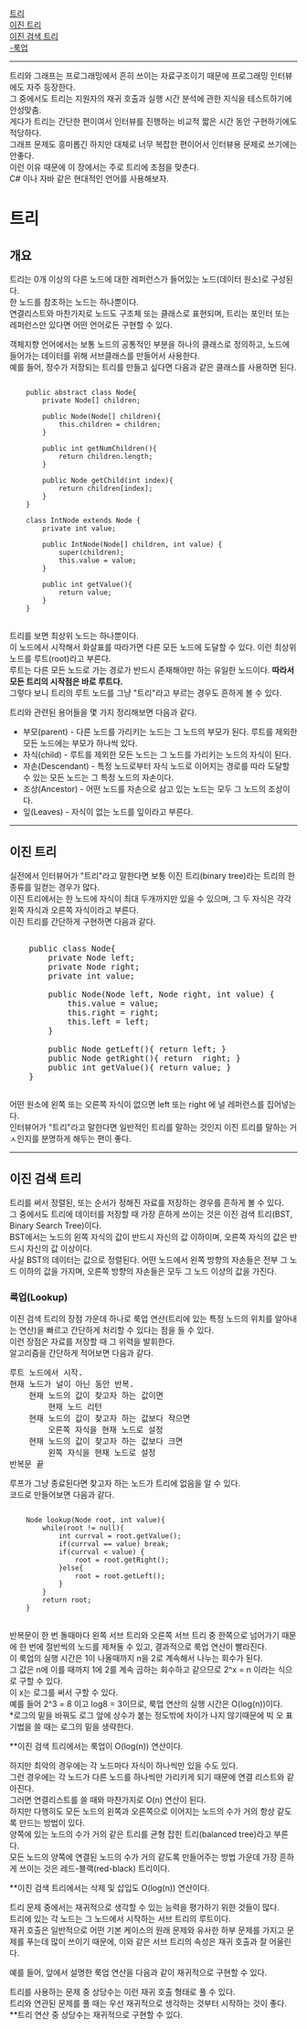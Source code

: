 [트리](#트리)   
[이진 트리](#이진-트리)   
[이진 검색 트리](#이진-검색-트리)   
[ -룩업](#룩업(Lookup))   
    
---------------------------------------
   
트리와 그래프는 프로그래밍에서 흔히 쓰이는 자료구조이기 때문에 프로그래밍 인터뷰에도 자주 등장한다.   
그 중에서도 트리는 지원자의 재귀 호출과 실행 시간 분석에 관한 지식을 테스트하기에 안성맞춤.   
게다가 트리는 간단한 편이여서 인터뷰를 진행하는 비교적 짧은 시간 동안 구현하기에도 적당하다.   
그래프 문제도 흥미롭긴 하지만 대체로 너무 복잡한 편이어서 인터뷰용 문제로 쓰기에는 안좋다.   
이런 이유 때문에 이 장에서는 주로 트리에 초점을 맞춘다.     
C# 이나 자바 같은 현대적인 언어를 사용해보자.   

# 트리   
   
## 개요   
   
트리는 0개 이상의 다른 노드에 대한 레퍼런스가 들어있는 노드(데이터 원소)로 구성된다.   
한 노드를 참조하는 노드는 하나뿐이다.   
연결리스트와 마찬가지로 노드도 구조체 또는 클래스로 표현되며, 트리는 포인터 또는 레퍼런스만 있다면 어떤 언어로든 구현할 수 있다.   
  
객체지향 언어에서는 보통 노드의 공통적인 부분을 하나의 클래스로 정의하고, 노드에 들어가는 데이터를 위해 서브클래스를 만들어서 사용한다.     
예를 들어, 정수가 저장되는 트리를 만들고 싶다면 다음과 같은 클래스를 사용하면 된다. 

<pre>
<code>
    public abstract class Node{
        private Node[] children;

        public Node(Node[] children){
            this.children = children;
        }

        public int getNumChildren(){
            return children.length;
        }

        public Node getChild(int index){
            return children[index];
        }
    }

    class IntNode extends Node {
        private int value;

        public IntNode(Node[] children, int value) {
            super(children);
            this.value = value;
        }

        public int getValue(){
            return value;
        }
    }
</code>
</pre>
   
   
트리를 보면 최상위 노드는 하나뿐이다.   
이 노드에서 시작해서 화살표를 따라가면 다른 모든 노드에 도달할 수 있다. 이런 최상위 노드를 루트(root)라고 부른다.   
루트는 다른 모든 노드로 가는 경로가 반드시 존재해야만 하는 유일한 노드이다. **따라서 모든 트리의 시작점은 바로 루트다.**   
그렇다 보니 트리의 루트 노드를 그냥 "트리"라고 부르는 경우도 흔하게 볼 수 있다.   
   
트리와 관련된 용어들을 몇 가지 정리해보면 다음과 같다.   

* 부모(parent) - 다른 노드를 가리키는 노드는 그 노드의 부모가 된다. 루트를 제외한 모든 노드에는 부모가 하나씩 있다. 
* 자식(child)  - 루트를 제외한 모든 노드는 그 노드를 가리키는 노드의 자식이 된다.   
* 자손(Descendant) - 특정 노드로부터 자식 노드로 이어지는 경로를 따라 도달할 수 있는 모든 노드는 그 특정 노드의 자손이다.   
* 조상(Ancestor) - 어떤 노드를 자손으로 삼고 있는 노드는 모두 그 노드의 조상이다.   
* 잎(Leaves) - 자식이 없는 노드를 잎이라고 부른다.   
   
    
------------------------

## 이진 트리   
   
   
실전에서 인터뷰어가 "트리"라고 말한다면 보통 이진 트리(binary tree)라는 트리의 한 종류를 일컫는 경우가 많다.   
이진 트리에서는 한 노드에 자식이 최대 두개까지만 있을 수 있으며, 그 두 자식은 각각 왼쪽 자식과 오른쪽 자식이라고 부른다.   
이진 트리를 간단하게 구현하면 다음과 같다.   

<pre>
</code>
    public class Node{
        private Node left;
        private Node right;
        private int value;

        public Node(Node left, Node right, int value) {
            this.value = value;
            this.right = right;
            this.left = left;
        }

        public Node getLeft(){ return left; }
        public Node getRight(){ return  right; }
        public int getValue(){ return value; }
    }
</code>
</pre>

어떤 원소에 왼쪽 또는 오른쪽 자식이 없으면 left 또는 right 에 널 레퍼런스를 집어넣는다.   
인터뷰어가 "트리"라고 말한다면 일반적인 트리를 말하는 것인지 이진 트리를 말하는 거 ㅅ인지를 분명하게 해두는 편이 좋다.   

--------------------------

## 이진 검색 트리
   
트리를 써서 정렬된, 또는 순서가 정해진 자료를 저장하는 경우를 흔하게 볼 수 있다.   
그 중에서도 트리에 데이터를 저장할 때 가장 흔하게 쓰이는 것은 이진 검색 트리(BST, Binary Search Tree)이다.   
BST에서는 노드의 왼쪽 자식의 값이 반드시 자신의 값 이하이며, 오른쪽 자식의 값은 반드시 자신의 값 이상이다.   
사실 BST의 데이터는 값으로 정렬된다. 어떤 노드에서 왼쪽 방향의 자손들은 전부 그 노드 이하의 값을 가지며, 오른쪽 방향의 자손들은 모두 그 노드 이상의 값을 가진다.   
   
   
### 룩업(Lookup)
   
이진 검색 트리의 장점 가운데 하나로 룩업 연산(트리에 있는 특정 노드의 위치를 알아내는 연산)을 빠르고 간단하게 처리할 수 있다는 점을 들 수 있다.   
이런 장점은 자료를 저장할 때 그 위력을 발휘한다.   
알고리즘을 간단하게 적어보면 다음과 같다.   
  
<pre>
루트 노드에서 시작.
현재 노드가 널이 아닌 동안 반복.
    현재 노드의 값이 찾고자 하는 값이면
        현재 노드 리턴
    현재 노드의 값이 찾고자 하는 값보다 작으면
        오른쪽 자식을 현재 노드로 설정
    현재 노드의 값이 찾고자 하는 값보다 크면
        왼쪽 자식을 현재 노드로 설정
반복문 끝
</pre>
   
루프가 그냥 종료된다면 찾고자 하는 노드가 트리에 없음을 알 수 있다.   
코드로 만들어보면 다음과 같다.

<pre>
<code>
    Node lookup(Node root, int value){
        while(root != null){
            int currval = root.getValue();
            if(currval == value) break;
            if(currval < value) {
                root = root.getRight();
            }else{
                root = root.getLeft();
            }
        }
        return root;
    }
</code>
</pre>
   
   
반복문이 한 번 돌때마다 왼쪽 서브 트리와 오른쪽 서브 트리 중 한쪽으로 넘어가기 때문에 한 번에 절반씩의 노드를 제쳐둘 수 있고, 결과적으로 룩업 연산이 빨라진다.   
이 룩업의 실행 시간은 1이 나올때까지 n을 2로 계속해서 나누는 회수가 된다.   
그 값은 n에 이를 때까지 1에 2를 계속 곱하는 회수하고 같으므로 2^x = n 이라는 식으로 구할 수 있다.   
이 x는 로그를 써서 구할 수 있다.   
예를 들어 2^3 = 8 이고 log8 = 3이므로, 룩업 연산의 실행 시간은 O(log(n))이다.   
*로그의 밑을 바꿔도 로그 앞에 상수가 붙는 정도밖에 차이가 나지 않기때문에 빅 오 표기법을 쓸 때는 로그의 밑을 생략한다.   
   
**이진 검색 트리에서는 룩업이 O(log(n)) 연산이다.   

하지만 최악의 경우에는 각 노드마다 자식이 하나씩만 있을 수도 있다.   
그런 경우에는 각 노드가 다른 노드를 하나씩만 가리키게 되기 때문에 연결 리스트와 같아진다.   
그러면 연결리스트를 쓸 때와 마찬가지로 O(n) 연산이 된다.   
하지만 다행히도 모든 노드의 왼쪽과 오른쪽으로 이어지는 노드의 수가 거의 항상 같도록 만드는 방법이 있다.   
양쪽에 있는 노드의 수가 거의 같은 트리를 균형 잡힌 트리(balanced tree)라고 부른다.   
모든 노드의 양쪽에 연결된 노드의 수가 거의 같도록 만들어주는 방법 가운데 가장 흔하게 쓰이는 것은 레드-블랙(red-black) 트리이다.   

**이진 검색 트리에서는 삭제 및 삽입도 O(log(n)) 연산이다.   
   
트리 문제 중에서는 재귀적으로 생각할 수 있는 능력을 평가하기 위한 것들이 많다.    
트리에 있는 각 노드는 그 노드에서 시작하는 서브 트리의 루트이다.   
재귀 호출은 일반적으로 어떤 기본 케이스의 원래 문제와 유사한 하부 문제를 가지고 문제를 푸는데 많이 쓰이기 때문에, 이와 같은 서브 트리의 속성은 재귀 호출과 잘 어울린다.   
   
예를 들어, 앞에서 설명한 룩업 연산을 다음과 같이 재귀적으로 구현할 수 있다.   



트리를 사용하는 문제 중 상당수는 이런 재귀 호출 형태로 풀 수 있다.   
트리와 연관된 문제를 풀 때는 우선 재귀적으로 생각하는 것부터 시작하는 것이 좋다.   
**트리 연산 중 상당수는 재귀적으로 구현할 수 있다.
